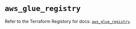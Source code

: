 # `aws_glue_registry`

Refer to the Terraform Registory for docs: [`aws_glue_registry`](https://registry.terraform.io/providers/hashicorp/aws/4.64.0/docs/resources/glue_registry).
